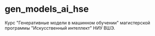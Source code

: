 # gen_models_ai_hse

Курс "Генеративные модели в машинном обучении" магистерской программы "Искусственный интеллект" НИУ ВШЭ.
